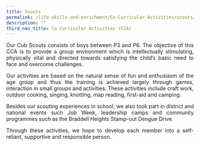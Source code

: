 ```yaml
---
title: Scouts
permalink: /life-skills-and-enrichment/Co-Curricular-Activities/scouts/
description: ""
third_nav_title: Co Curricular Activities (CCA)
---
```

<p align="justify">
Our Cub Scouts consists of boys between P3 and P6. The objective of this CCA is to provide a group environment which is intellectually stimulating, physically vital and directed towards satisfying the child’s basic need to face and overcome challenges. 
</p>
  
<p align="justify">
Our activities are based on the natural sense of fun and enthusiasm of the age group and thus the training is achieved largely through games, interaction in small groups and activities. These activities include craft work, outdoor cooking, singing, knotting, map reading, first-aid and camping. </p>

<p align="justify">
Besides our scouting experiences in school, we also took part in district and national events such Job Week, leadership camps and community programmes such as the Braddell Heights Stamp-out Dengue Drive. </p>

  
<p align="justify">
Through these activities, we hope to develop each member into a self-reliant, supportive and responsible person. <p>
